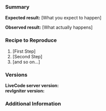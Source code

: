 ### Summary

<!-- Meaningful description of the issue -->

**Expected result:** [What you expect to happen]

**Observed result:** [What actually happens]

### Recipe to Reproduce

1. [First Step]
2. [Second Step]
3. [and so on...]


### Versions

**LiveCode server version:**  
**revIgniter version:**

### Additional Information

<!--

Please provide any additional information that might be necessary to reproduce the issue.

-->